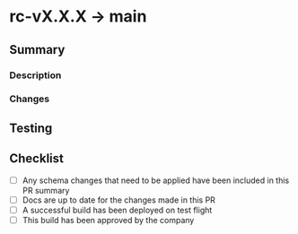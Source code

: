 # rc-vX.X.X -> main

## Summary

### Description

<!-- Write a brief description of the changes introduced by this PR -->

### Changes

<!-- List out the changes -->

<!-- - tls-111(fix): Fixed xyz -->

## Testing

<!-- List out all tests performed on this rc build -->

<!-- - [ ] Tested change from commit xyz -->

## Checklist

- [ ] Any schema changes that need to be applied have been included in this PR summary
- [ ] Docs are up to date for the changes made in this PR
- [ ] A successful build has been deployed on test flight
- [ ] This build has been approved by the company
